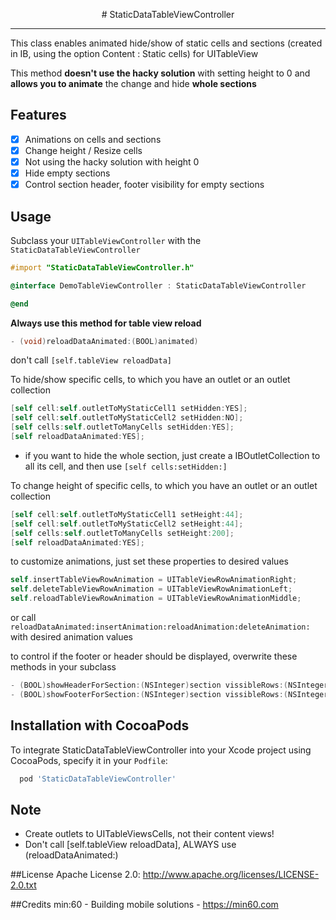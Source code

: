 <p align="center">
  # StaticDataTableViewController
</p>

----------------

This class enables animated hide/show of static cells and sections (created in IB, using the option Content : Static cells) for UITableView

This method **doesn't use the hacky solution** with setting height to 0 and **allows you to animate** the change and hide  **whole sections**

## Features

- [x] Animations on cells and sections
- [x] Change height / Resize cells
- [x] Not using the hacky solution with height 0
- [x] Hide empty sections
- [x] Control section header, footer visibility for empty sections 

## Usage

Subclass your `UITableViewController` with the `StaticDataTableViewController`

```objective-c
#import "StaticDataTableViewController.h"

@interface DemoTableViewController : StaticDataTableViewController

@end
```

**Always use this method for table view reload** 

```objective-c
- (void)reloadDataAnimated:(BOOL)animated) 
```

don't call `[self.tableView reloadData]`

To hide/show specific cells, to which you have an outlet or an outlet collection

``` objective-c
[self cell:self.outletToMyStaticCell1 setHidden:YES];
[self cell:self.outletToMyStaticCell2 setHidden:NO];
[self cells:self.outletToManyCells setHidden:YES];
[self reloadDataAnimated:YES];
```
- if you want to hide the whole section, just create a IBOutletCollection to all its cell, and then use `[self cells:setHidden:]`

To change height of specific cells, to which you have an outlet or an outlet collection

``` objective-c
[self cell:self.outletToMyStaticCell1 setHeight:44];
[self cell:self.outletToMyStaticCell2 setHeight:44];
[self cells:self.outletToManyCells setHeight:200];
[self reloadDataAnimated:YES];
```

to customize animations, just set these properties to desired values

``` objective-c
self.insertTableViewRowAnimation = UITableViewRowAnimationRight;
self.deleteTableViewRowAnimation = UITableViewRowAnimationLeft;
self.reloadTableViewRowAnimation = UITableViewRowAnimationMiddle;
```

or call `reloadDataAnimated:insertAnimation:reloadAnimation:deleteAnimation:` with desired animation values

to control if the footer or header should be displayed, overwrite these methods in your subclass

``` objective-c
- (BOOL)showHeaderForSection:(NSInteger)section vissibleRows:(NSInteger)vissibleRows;
- (BOOL)showFooterForSection:(NSInteger)section vissibleRows:(NSInteger)vissibleRows;
```

## Installation with CocoaPods

To integrate StaticDataTableViewController into your Xcode project using CocoaPods, specify it in your `Podfile`:

```bash
  pod 'StaticDataTableViewController'
```

## Note
- Create outlets to UITableViewsCells, not their content views!
- Don't call [self.tableView reloadData], ALWAYS use (reloadDataAnimated:)


##License
Apache License 2.0: http://www.apache.org/licenses/LICENSE-2.0.txt

##Credits
min:60 - Building mobile solutions - <a href="https://min60.com">https://min60.com</a>
